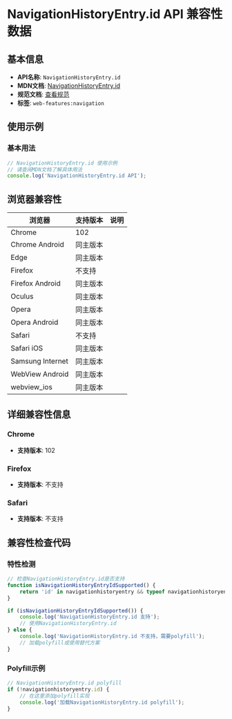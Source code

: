 # NavigationHistoryEntry.id API 兼容性数据

## 基本信息

- **API名称**: `NavigationHistoryEntry.id`
- **MDN文档**: [NavigationHistoryEntry.id](https://developer.mozilla.org/docs/Web/API/NavigationHistoryEntry/id)
- **规范文档**: [查看规范](https://html.spec.whatwg.org/multipage/nav-history-apis.html#dom-navigationhistoryentry-id-dev)
- **标签**: `web-features:navigation`

## 使用示例

### 基本用法

```javascript
// NavigationHistoryEntry.id 使用示例
// 请查阅MDN文档了解具体用法
console.log('NavigationHistoryEntry.id API');
```

## 浏览器兼容性

| 浏览器 | 支持版本 | 说明 |
|--------|----------|------|
| Chrome | 102 |  |
| Chrome Android | 同主版本 |  |
| Edge | 同主版本 |  |
| Firefox | 不支持 |  |
| Firefox Android | 同主版本 |  |
| Oculus | 同主版本 |  |
| Opera | 同主版本 |  |
| Opera Android | 同主版本 |  |
| Safari | 不支持 |  |
| Safari iOS | 同主版本 |  |
| Samsung Internet | 同主版本 |  |
| WebView Android | 同主版本 |  |
| webview_ios | 同主版本 |  |

## 详细兼容性信息

### Chrome

- **支持版本**: 102

### Firefox

- **支持版本**: 不支持

### Safari

- **支持版本**: 不支持

## 兼容性检查代码

### 特性检测

```javascript
// 检查NavigationHistoryEntry.id是否支持
function isNavigationHistoryEntryIdSupported() {
    return 'id' in navigationhistoryentry && typeof navigationhistoryentry.id === 'function';
}

if (isNavigationHistoryEntryIdSupported()) {
    console.log('NavigationHistoryEntry.id 支持');
    // 使用NavigationHistoryEntry.id
} else {
    console.log('NavigationHistoryEntry.id 不支持，需要polyfill');
    // 加载polyfill或使用替代方案
}
```

### Polyfill示例

```javascript
// NavigationHistoryEntry.id polyfill
if (!navigationhistoryentry.id) {
    // 在这里添加polyfill实现
    console.log('加载NavigationHistoryEntry.id polyfill');
}
```

